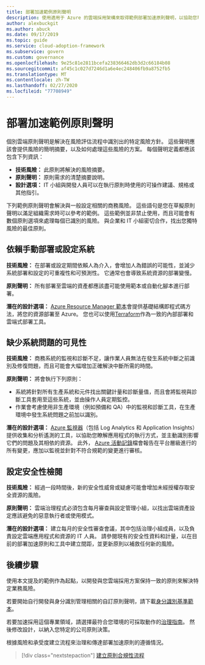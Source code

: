 ```yaml
---
title: 部署加速範例原則聲明
description: 使用適用于 Azure 的雲端採用架構來取得範例部署加速原則聲明，以協助您草擬原則聲明。
author: alexbuckgit
ms.author: abuck
ms.date: 09/17/2019
ms.topic: guide
ms.service: cloud-adoption-framework
ms.subservice: govern
ms.custom: governance
ms.openlocfilehash: 9e25c81e2811bcefa238366462db3d2c66184b08
ms.sourcegitcommit: af45c1c027d7246d1a6e4ec248406fb9a8752fb5
ms.translationtype: MT
ms.contentlocale: zh-TW
ms.lasthandoff: 02/27/2020
ms.locfileid: "77708949"
---
```

# <a name="deployment-acceleration-sample-policy-statements"></a>部署加速範例原則聲明

個別雲端原則聲明是解決在風險評估流程中識別出的特定風險方針。 這些聲明應該會提供風險的簡明摘要，以及如何處理這些風險的方案。 每個聲明定義都應該包含下列資訊：

- **技術風險：** 此原則將解決的風險摘要。
- **原則聲明：** 原則需求的清楚摘要說明。
- **設計選項：** IT 小組與開發人員可以在執行原則時使用的可操作建議、規格或其他指引。

下列範例原則聲明會解決與一般設定相關的商務風險。 這些語句是您在草擬原則聲明以滿足組織需求時可以參考的範例。 這些範例並非禁止使用，而且可能會有數個原則選項來處理每個已識別的風險。 與企業和 IT 小組密切合作，找出您獨特風險的最佳原則。

## <a name="reliance-on-manual-deployment-or-configuration-of-systems"></a>依賴手動部署或設定系統

**技術風險：** 在部署或設定期間依賴人為介入，會增加人為錯誤的可能性，並減少系統部署和設定的可重複性和可預測性。 它通常也會導致系統資源的部署變慢。

**原則聲明：** 所有部署至雲端的資產都應該盡可能使用範本或自動化腳本進行部署。

**潛在的設計選項：** [Azure Resource Manager 範本](https://docs.microsoft.com/azure/azure-resource-manager/template-deployment-overview)會提供基礎結構即程式碼方法，將您的資源部署至 Azure。 您也可以使用[Terraform](https://docs.microsoft.com/azure/terraform/terraform-overview)作為一致的內部部署和雲端式部署工具。

## <a name="lack-of-visibility-into-system-issues"></a>缺少系統問題的可見性

**技術風險：** 商務系統的監視和診斷不足，讓作業人員無法在發生系統中斷之前識別及修復問題，而且可能會大幅增加正確解決中斷所需的時間。

**原則聲明：** 將會執行下列原則：

- 系統將針對所有生產系統和元件找出關鍵計量和診斷量值，而且會將監視與診斷工具套用至這些系統，並由操作人員定期監控。
- 作業會考慮使用非生產環境（例如預備和 QA）中的監視和診斷工具，在生產環境中發生系統問題之前加以識別。

**潛在的設計選項：** [Azure 監視器](https://docs.microsoft.com/azure/azure-monitor)（包括 Log Analytics 和 Application Insights）提供收集和分析遙測的工具，以協助您瞭解應用程式的執行方式，並主動識別影響它們的問題及其相依的資源。 此外， [Azure 活動記錄](https://docs.microsoft.com/azure/azure-monitor/platform/activity-logs-overview)檔會報告在平台層級進行的所有變更，應加以監視並針對不符合規範的變更進行審核。

## <a name="configuration-security-reviews"></a>設定安全性檢閱

**技術風險：** 經過一段時間後，新的安全性威脅或疑慮可能會增加未經授權存取安全資源的風險。

**原則聲明：** 雲端治理程式必須包含每月審查與設定管理小組，以找出雲端資產設定應該避免的惡意執行者或使用模式。

**潛在的設計選項：** 建立每月的安全性審查會議，其中包括治理小組成員，以及負責設定雲端應用程式和資源的 IT 人員。 請參閱現有的安全性資料和計量，以在目前的部署加速原則和工具中建立間距，並更新原則以補救任何新的風險。

## <a name="next-steps"></a>後續步驟

使用本文提及的範例作為起點，以開發與您雲端採用方案保持一致的原則來解決特定業務風險。

若要開始自行開發與身分識別管理相關的自訂原則聲明，請下載[身分識別基準範本](../identity-baseline/template.md)。

若要加速採用這個專業領域，請選擇最符合您環境的可採取動作的[治理指南](../guides/index.md)。 然後修改設計，以納入您特定的公司原則決策。

根據風險和承受度建立流程來治理和傳達部署加速原則的遵循情況。

> [!div class="nextstepaction"]
> [建立原則合規性流程](./compliance-processes.md)
